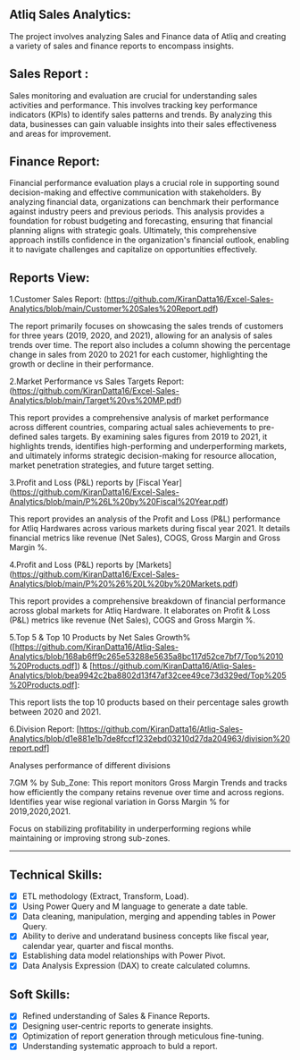 Atliq Sales Analytics:
-------------------------------------------------------
The project involves analyzing Sales and Finance data of Atliq and creating a variety of sales and finance reports to encompass insights.


## Sales Report :

Sales monitoring and evaluation are crucial for understanding sales activities and performance. This involves tracking key performance indicators (KPIs) to identify sales patterns and trends. By analyzing this data, businesses can gain valuable insights into their sales effectiveness and areas for improvement.

## Finance Report:

Financial performance evaluation plays a crucial role in supporting sound decision-making and effective communication with stakeholders. By analyzing financial data, organizations can benchmark their performance against industry peers and previous periods. This analysis provides a foundation for robust budgeting and forecasting, ensuring that financial planning aligns with strategic goals. Ultimately, this comprehensive approach instills confidence in the organization's financial outlook, enabling it to navigate challenges and capitalize on opportunities effectively.

Reports View:
--------------------------------------------------------------------------------

1.Customer Sales Report: (https://github.com/KiranDatta16/Excel-Sales-Analytics/blob/main/Customer%20Sales%20Report.pdf)

The report primarily focuses on showcasing the sales trends of customers for three years (2019, 2020, and 2021), allowing for an analysis of sales trends over time. The report also includes a column showing the percentage change in sales from 2020 to 2021 for each customer, highlighting the growth or decline in their performance.

2.Market Performance vs Sales Targets Report: (https://github.com/KiranDatta16/Excel-Sales-Analytics/blob/main/Target%20vs%20MP.pdf)

This report provides a comprehensive analysis of market performance across different countries, comparing actual sales achievements to pre-defined sales targets. By examining sales figures from 2019 to 2021, it highlights trends, identifies high-performing and underperforming markets, and ultimately informs strategic decision-making for resource allocation, market penetration strategies, and future target setting.

3.Profit and Loss (P&L) reports by [Fiscal Year] (https://github.com/KiranDatta16/Excel-Sales-Analytics/blob/main/P%26L%20by%20Fiscal%20Year.pdf)

This report provides an analysis of the Profit and Loss (P&L) performance for Atliq Hardwares across various markets during fiscal year 2021. It details financial metrics like revenue (Net Sales), COGS, Gross Margin and Gross Margin %. 

4.Profit and Loss (P&L) reports by [Markets] (https://github.com/KiranDatta16/Excel-Sales-Analytics/blob/main/P%20%26%20L%20by%20Markets.pdf)

This report provides a comprehensive breakdown of financial performance across global markets for Atliq Hardware. It elaborates on Profit & Loss (P&L) metrics like revenue (Net Sales), COGS and Gross Margin %. 

5.Top 5 & Top 10 Products by Net Sales Growth% ([https://github.com/KiranDatta16/Atliq-Sales-Analytics/blob/168ab6ff9c265e53288e5635a8bc117d52ce7bf7/Top%2010%20Products.pdf]) & [https://github.com/KiranDatta16/Atliq-Sales-Analytics/blob/bea9942c2ba8802d13f47af32cee49ce73d329ed/Top%205%20Products.pdf]:

This report lists the top 10 products based on their percentage sales growth between 2020 and 2021.

6.Division Report: [https://github.com/KiranDatta16/Atliq-Sales-Analytics/blob/d1e881e1b7de8fccf1232ebd03210d27da204963/division%20report.pdf]

Analyses performance of different divisions

7.GM % by Sub_Zone: 
This report monitors Gross Margin Trends and tracks how efficiently the company retains revenue over time and across regions.
Identifies year wise regional variation in Gorss Margin % for 2019,2020,2021.

Focus on stabilizing profitability in underperforming regions while maintaining or improving strong sub-zones.

       

--------------------------------------------------------------
## Technical Skills:
- [x]	ETL methodology (Extract, Transform, Load).
- [x]	Using Power Query and M language to generate a date table.
- [x]	Data cleaning, manipulation, merging and appending tables in Power Query.
- [x]	Ability to derive and underatand business concepts like fiscal year, calendar year, quarter and fiscal months.
- [x]	Establishing data model relationships with Power Pivot.
- [x]	Data Analysis Expression (DAX) to create calculated columns.

## Soft Skills:
- [x]	Refined understanding of Sales & Finance Reports.
- [x]	Designing user-centric reports to generate insights.
- [x]	Optimization of report generation through meticulous fine-tuning.
- [x]	Understanding systematic approach to buld a report.
